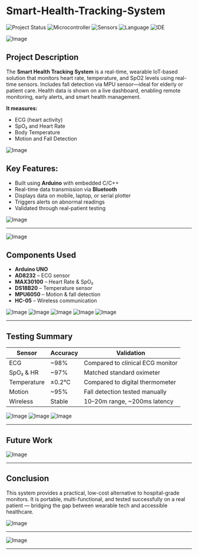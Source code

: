 # Smart-Health-Tracking-System
![Project Status](https://img.shields.io/badge/status-Completed-brightgreen.svg)
![Microcontroller](https://img.shields.io/badge/microcontroller-Arduino-yellowgreen.svg)
![Sensors](https://img.shields.io/badge/sensors-ECG%20%7C%20SpO2%20%7C%20Temp%20%7C%20MPU6050-orange.svg)
![Language](https://img.shields.io/badge/language-C%2FC%2B%2B-00599C.svg)
![IDE](https://img.shields.io/badge/IDE-Arduino%20IDE-violet.svg)

![Image](https://github.com/user-attachments/assets/402a3265-702e-4627-a808-f5ab32c5ffce)

## Project Description
The **Smart Health Tracking System** is a real-time, wearable IoT-based solution that monitors heart rate, temperature, and SpO2 levels using real-time sensors. Includes fall detection via MPU sensor—ideal for elderly or patient care. Health data is shown on a live dashboard, enabling remote monitoring, early alerts, and smart health management.

**It measures:**
-  ECG (heart activity)  
-  SpO₂ and Heart Rate  
-  Body Temperature  
-  Motion and Fall Detection  

![Image](https://github.com/user-attachments/assets/88dba780-96fa-4dde-9bb4-1977dd6f5727)

## Key Features:
- Built using **Arduino** with embedded C/C++  
- Real-time data transmission via **Bluetooth**  
- Displays data on mobile, laptop, or serial plotter  
- Triggers alerts on abnormal readings  
- Validated through real-patient testing
  
![Image](https://github.com/user-attachments/assets/7c727b34-87ab-4f4c-8c2f-0e6d5ce336b3)

---
![Image](https://github.com/user-attachments/assets/cfb54ac8-166c-4f31-9532-6e654333c610)


## Components Used

- **Arduino UNO**  
- **AD8232** – ECG sensor  
- **MAX30100** – Heart Rate & SpO₂  
- **DS18B20** – Temperature sensor  
- **MPU6050** – Motion & fall detection  
- **HC-05** – Wireless communication
  
![Image](https://github.com/user-attachments/assets/eb3746e5-ed10-4bab-8609-c27e14f450f2)
![Image](https://github.com/user-attachments/assets/85917b55-7a23-4129-97d3-876c60b37662)
![Image](https://github.com/user-attachments/assets/beb228c8-1755-4a27-a623-14e08409328c)
![Image](https://github.com/user-attachments/assets/6ef3c8bc-2ca7-4623-a917-d466e8311b6d)
![Image](https://github.com/user-attachments/assets/53aabec0-9bce-408d-9322-8683d31f470f)

---

## Testing Summary

| Sensor       | Accuracy   | Validation                         |
|--------------|------------|------------------------------------|
| ECG          | ~98%       | Compared to clinical ECG monitor   |
| SpO₂ & HR    | ~97%       | Matched standard oximeter          |
| Temperature  | ±0.2°C     | Compared to digital thermometer    |
| Motion       | ~95%       | Fall detection tested manually     |
| Wireless     | Stable     | 10–20m range, ~200ms latency       |

![Image](https://github.com/user-attachments/assets/0f12545a-d273-48f2-b785-137ad01ac176)
![Image](https://github.com/user-attachments/assets/c0fac35c-024c-4c15-a60b-ba895d3cd08d)
![Image](https://github.com/user-attachments/assets/5e9ea0c1-3f3f-4d11-b8e5-d6df91a0a25f)

---

## Future Work
![Image](https://github.com/user-attachments/assets/cf9277a5-4180-4de8-a29c-6982a35fc910)

---

## Conclusion

This system provides a practical, low-cost alternative to hospital-grade monitors. It is portable, multi-functional, and tested successfully on a real patient — bridging the gap between wearable tech and accessible healthcare.

![Image](https://github.com/user-attachments/assets/0e595a08-460d-449b-b864-e22bb9f9d080)

---

![Image](https://github.com/user-attachments/assets/b7db6ab5-17b7-4e58-bd26-24fa79b21515)

---
